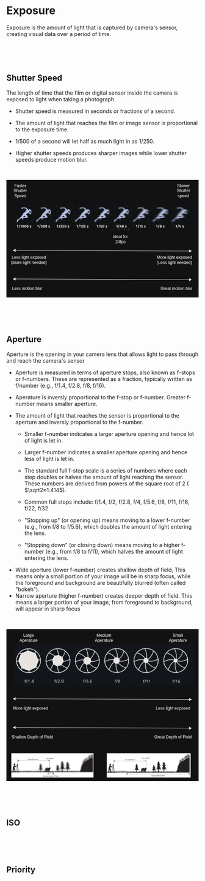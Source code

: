 # Exposure

Exposure is the amount of light that is captured by camera's sensor, creating visual data over a period of time.

<br>
<br>
<br>

## Shutter Speed

The length of time that the film or digital sensor inside the camera is exposed to light when taking a photograph.

- Shutter speed is measured in seconds or fractions of a second.

- The amount of light that reaches the film or image sensor is proportional to the exposure time.
- 1/500 of a second will let half as much light in as 1/250.

- Higher shutter speeds produces sharper images while lower shutter speeds produce motion blur.

<br>

![image](./_assets/images/shutter-speed.png)

<br>
<br>
<br>

## Aperture

Aperture is the opening in your camera lens that allows light to pass through and reach the camera's sensor

- Aperture is measured in terms of aperture stops, also known as f-stops or f-numbers. These are represented as a fraction, typically written as f/number (e.g., f/1.4, f/2.8, f/8, f/16).
- Aperature is inversly proportional to the f-stop or f-number. Greater f-number means smaller aperture.

- The amount of light that reaches the sensor is proportional to the aperture and inversly proportional to the f-number.

  - Smaller f-number indicates a larger aperture opening and hence lot of light is let in.
  - Larger f-number indicates a smaller aperture opening and hence less of light is let in.

  - The standard full f-stop scale is a series of numbers where each step doubles or halves the amount of light reaching the sensor. These numbers are derived from powers of the square root of 2 ( $\sqrt2≈1.414$).
  - Common full stops include: f/1.4, f/2, f/2.8, f/4, f/5.6, f/8, f/11, f/16, f/22, f/32
  - "Stopping up" (or opening up) means moving to a lower f-number (e.g., from f/8 to f/5.6), which doubles the amount of light entering the lens.
  - "Stopping down" (or closing down) means moving to a higher f-number (e.g., from f/8 to f/11), which halves the amount of light entering the lens.

* Wide aperture (lower f-number) creates shallow depth of field, This means only a small portion of your image will be in sharp focus, while the foreground and background are beautifully blurred (often called "bokeh").
* Narrow aperture (higher f-number) creates deeper depth of field. This means a larger portion of your image, from foreground to background, will appear in sharp focus

<br>

![image](./_assets/images/aperture.png)

<br>
<br>
<br>

## ISO

<br>
<br>
<br>

## Priority

